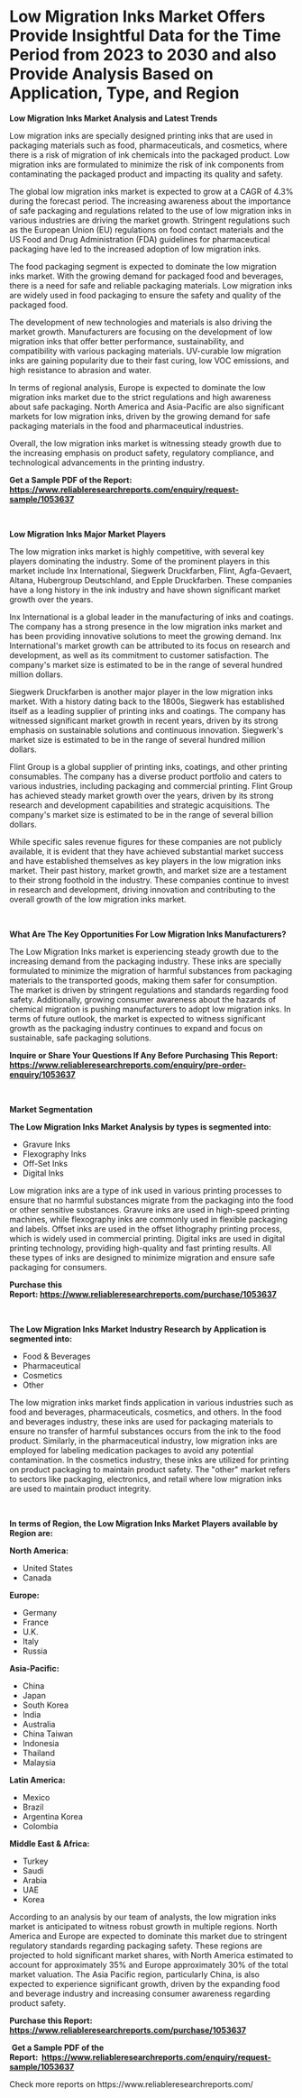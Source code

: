 <p><h1>Low Migration Inks Market Offers Provide Insightful Data for the Time Period from 2023 to 2030 and also Provide Analysis Based on Application, Type, and Region</h1></p><p><strong>Low Migration Inks Market Analysis and Latest Trends</strong></p>
<p><p>Low migration inks are specially designed printing inks that are used in packaging materials such as food, pharmaceuticals, and cosmetics, where there is a risk of migration of ink chemicals into the packaged product. Low migration inks are formulated to minimize the risk of ink components from contaminating the packaged product and impacting its quality and safety.</p><p>The global low migration inks market is expected to grow at a CAGR of 4.3% during the forecast period. The increasing awareness about the importance of safe packaging and regulations related to the use of low migration inks in various industries are driving the market growth. Stringent regulations such as the European Union (EU) regulations on food contact materials and the US Food and Drug Administration (FDA) guidelines for pharmaceutical packaging have led to the increased adoption of low migration inks.</p><p>The food packaging segment is expected to dominate the low migration inks market. With the growing demand for packaged food and beverages, there is a need for safe and reliable packaging materials. Low migration inks are widely used in food packaging to ensure the safety and quality of the packaged food.</p><p>The development of new technologies and materials is also driving the market growth. Manufacturers are focusing on the development of low migration inks that offer better performance, sustainability, and compatibility with various packaging materials. UV-curable low migration inks are gaining popularity due to their fast curing, low VOC emissions, and high resistance to abrasion and water.</p><p>In terms of regional analysis, Europe is expected to dominate the low migration inks market due to the strict regulations and high awareness about safe packaging. North America and Asia-Pacific are also significant markets for low migration inks, driven by the growing demand for safe packaging materials in the food and pharmaceutical industries.</p><p>Overall, the low migration inks market is witnessing steady growth due to the increasing emphasis on product safety, regulatory compliance, and technological advancements in the printing industry.</p></p>
<p><strong>Get a Sample PDF of the Report:&nbsp; <a href="https://www.reliableresearchreports.com/enquiry/request-sample/1053637">https://www.reliableresearchreports.com/enquiry/request-sample/1053637</a></strong></p>
<p>&nbsp;</p>
<p><strong>Low Migration Inks Major Market Players</strong></p>
<p><p>The low migration inks market is highly competitive, with several key players dominating the industry. Some of the prominent players in this market include Inx International, Siegwerk Druckfarben, Flint, Agfa-Gevaert, Altana, Hubergroup Deutschland, and Epple Druckfarben. These companies have a long history in the ink industry and have shown significant market growth over the years.</p><p>Inx International is a global leader in the manufacturing of inks and coatings. The company has a strong presence in the low migration inks market and has been providing innovative solutions to meet the growing demand. Inx International's market growth can be attributed to its focus on research and development, as well as its commitment to customer satisfaction. The company's market size is estimated to be in the range of several hundred million dollars.</p><p>Siegwerk Druckfarben is another major player in the low migration inks market. With a history dating back to the 1800s, Siegwerk has established itself as a leading supplier of printing inks and coatings. The company has witnessed significant market growth in recent years, driven by its strong emphasis on sustainable solutions and continuous innovation. Siegwerk's market size is estimated to be in the range of several hundred million dollars.</p><p>Flint Group is a global supplier of printing inks, coatings, and other printing consumables. The company has a diverse product portfolio and caters to various industries, including packaging and commercial printing. Flint Group has achieved steady market growth over the years, driven by its strong research and development capabilities and strategic acquisitions. The company's market size is estimated to be in the range of several billion dollars.</p><p>While specific sales revenue figures for these companies are not publicly available, it is evident that they have achieved substantial market success and have established themselves as key players in the low migration inks market. Their past history, market growth, and market size are a testament to their strong foothold in the industry. These companies continue to invest in research and development, driving innovation and contributing to the overall growth of the low migration inks market.</p></p>
<p>&nbsp;</p>
<p><strong>What Are The Key Opportunities For Low Migration Inks Manufacturers?</strong></p>
<p><p>The Low Migration Inks market is experiencing steady growth due to the increasing demand from the packaging industry. These inks are specially formulated to minimize the migration of harmful substances from packaging materials to the transported goods, making them safer for consumption. The market is driven by stringent regulations and standards regarding food safety. Additionally, growing consumer awareness about the hazards of chemical migration is pushing manufacturers to adopt low migration inks. In terms of future outlook, the market is expected to witness significant growth as the packaging industry continues to expand and focus on sustainable, safe packaging solutions.</p></p>
<p><strong>Inquire or Share Your Questions If Any Before Purchasing This Report: <a href="https://www.reliableresearchreports.com/enquiry/pre-order-enquiry/1053637">https://www.reliableresearchreports.com/enquiry/pre-order-enquiry/1053637</a></strong></p>
<p>&nbsp;</p>
<p><strong>Market Segmentation</strong></p>
<p><strong>The Low Migration Inks Market Analysis by types is segmented into:</strong></p>
<p><ul><li>Gravure Inks</li><li>Flexography Inks</li><li>Off-Set Inks</li><li>Digital Inks</li></ul></p>
<p><p>Low migration inks are a type of ink used in various printing processes to ensure that no harmful substances migrate from the packaging into the food or other sensitive substances. Gravure inks are used in high-speed printing machines, while flexography inks are commonly used in flexible packaging and labels. Offset inks are used in the offset lithography printing process, which is widely used in commercial printing. Digital inks are used in digital printing technology, providing high-quality and fast printing results. All these types of inks are designed to minimize migration and ensure safe packaging for consumers.</p></p>
<p><strong>Purchase this Report:&nbsp;<a href="https://www.reliableresearchreports.com/purchase/1053637">https://www.reliableresearchreports.com/purchase/1053637</a></strong></p>
<p>&nbsp;</p>
<p><strong>The Low Migration Inks Market Industry Research by Application is segmented into:</strong></p>
<p><ul><li>Food & Beverages</li><li>Pharmaceutical</li><li>Cosmetics</li><li>Other</li></ul></p>
<p><p>The low migration inks market finds application in various industries such as food and beverages, pharmaceuticals, cosmetics, and others. In the food and beverages industry, these inks are used for packaging materials to ensure no transfer of harmful substances occurs from the ink to the food product. Similarly, in the pharmaceutical industry, low migration inks are employed for labeling medication packages to avoid any potential contamination. In the cosmetics industry, these inks are utilized for printing on product packaging to maintain product safety. The "other" market refers to sectors like packaging, electronics, and retail where low migration inks are used to maintain product integrity.</p></p>
<p>&nbsp;</p>
<p><strong>In terms of Region, the Low Migration Inks Market Players available by Region are:</strong></p>
<p>
    <p> <strong> North America: </strong>
        <ul>
            <li>United States</li>
            <li>Canada</li>
        </ul>
        </p> 
    <p> <strong> Europe: </strong>
        <ul>
            <li>Germany</li>
            <li>France</li>
            <li>U.K.</li>
            <li>Italy</li>
            <li>Russia</li>
        </ul>
        </p> 
    <p> <strong> Asia-Pacific: </strong>
        <ul>
            <li>China</li>
            <li>Japan</li>
            <li>South Korea</li>
            <li>India</li>
            <li>Australia</li>
            <li>China Taiwan</li>
            <li>Indonesia</li>
            <li>Thailand</li>
            <li>Malaysia</li>
        </ul>
        </p> 
    <p> <strong> Latin America: </strong>
        <ul>
            <li>Mexico</li>
            <li>Brazil</li>
            <li>Argentina Korea</li>
            <li>Colombia</li>
        </ul>
        </p> 
    <p> <strong> Middle East & Africa: </strong>
        <ul>
            <li>Turkey</li>
            <li>Saudi</li>
            <li>Arabia</li>
            <li>UAE</li>
            <li>Korea</li>
        </ul>
    </p>
    </p>
<p><p>According to an analysis by our team of analysts, the low migration inks market is anticipated to witness robust growth in multiple regions. North America and Europe are expected to dominate this market due to stringent regulatory standards regarding packaging safety. These regions are projected to hold significant market shares, with North America estimated to account for approximately 35% and Europe approximately 30% of the total market valuation. The Asia Pacific region, particularly China, is also expected to experience significant growth, driven by the expanding food and beverage industry and increasing consumer awareness regarding product safety.</p></p>
<p><strong>Purchase this Report: <a href="https://www.reliableresearchreports.com/purchase/1053637">https://www.reliableresearchreports.com/purchase/1053637</a></strong></p>
<p>&nbsp;<strong>Get a Sample PDF of the Report:&nbsp;&nbsp;<a href="https://www.reliableresearchreports.com/enquiry/request-sample/1053637">https://www.reliableresearchreports.com/enquiry/request-sample/1053637</a></strong></p>
<p><strong></strong></p>
<p>Check more reports on https://www.reliableresearchreports.com/</p>